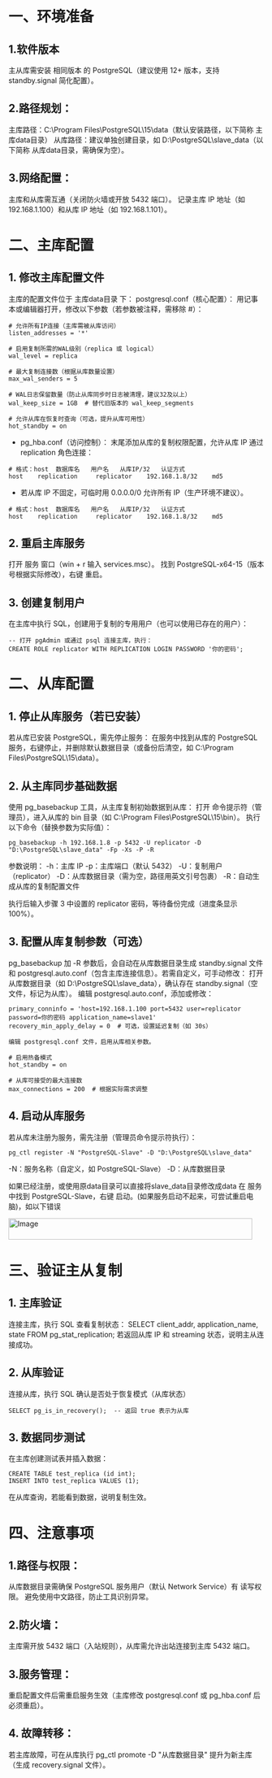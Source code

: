 # 一、环境准备
## 1.软件版本
主从库需安装 相同版本 的 PostgreSQL（建议使用 12+ 版本，支持 standby.signal 简化配置）。
## 2.路径规划：
主库路径：C:\Program Files\PostgreSQL\15\data（默认安装路径，以下简称 主库data目录）
从库路径：建议单独创建目录，如 D:\PostgreSQL\slave_data（以下简称 从库data目录，需确保为空）。
## 3.网络配置：
主库和从库需互通（关闭防火墙或开放 5432 端口）。
记录主库 IP 地址（如 192.168.1.100）和从库 IP 地址（如 192.168.1.101）。

# 二、主库配置
## 1. 修改主库配置文件
主库的配置文件位于 主库data目录 下：
postgresql.conf（核心配置）：
用记事本或编辑器打开，修改以下参数（若参数被注释，需移除 #）：
```
# 允许所有IP连接（主库需被从库访问）
listen_addresses = '*'
 
# 启用复制所需的WAL级别（replica 或 logical）
wal_level = replica
 
# 最大复制连接数（根据从库数量设置）
max_wal_senders = 5
 
# WAL日志保留数量（防止从库同步时日志被清理，建议32及以上）
wal_keep_size = 1GB  # 替代旧版本的 wal_keep_segments
 
# 允许从库在恢复时查询（可选，提升从库可用性）
hot_standby = on
```

- pg_hba.conf（访问控制）：
末尾添加从库的复制权限配置，允许从库 IP 通过 replication 角色连接：
```
# 格式：host  数据库名   用户名   从库IP/32   认证方式
host    replication     replicator    192.168.1.8/32    md5
```

- 若从库 IP 不固定，可临时用 0.0.0.0/0 允许所有 IP（生产环境不建议）。
```
# 格式：host  数据库名   用户名   从库IP/32   认证方式
host    replication     replicator    192.168.1.8/32    md5
```
## 2. 重启主库服务
打开 服务 窗口（win + r 输入 services.msc）。
找到 PostgreSQL-x64-15（版本号根据实际修改），右键 重启。
## 3. 创建复制用户
在主库中执行 SQL，创建用于复制的专用用户（也可以使用已存在的用户）：
```
-- 打开 pgAdmin 或通过 psql 连接主库，执行：
CREATE ROLE replicator WITH REPLICATION LOGIN PASSWORD '你的密码';
```

# 二、从库配置
## 1. 停止从库服务（若已安装）
若从库已安装 PostgreSQL，需先停止服务：
在服务中找到从库的 PostgreSQL 服务，右键停止，并删除默认数据目录（或备份后清空，如 C:\Program   Files\PostgreSQL\15\data）。
## 2. 从主库同步基础数据
使用 pg_basebackup 工具，从主库复制初始数据到从库：
打开 命令提示符（管理员），进入从库的 bin 目录（如 C:\Program Files\PostgreSQL\15\bin）。
执行以下命令（替换参数为实际值）：
```
pg_basebackup -h 192.168.1.8 -p 5432 -U replicator -D "D:\PostgreSQL\slave_data" -Fp -Xs -P -R
```

参数说明：
-h：主库 IP
-p：主库端口（默认 5432）
-U：复制用户（replicator）
-D：从库数据目录（需为空，路径用英文引号包裹）
-R：自动生成从库的复制配置文件

执行后输入步骤 3 中设置的 replicator 密码，等待备份完成（进度条显示 100%）。
## 3. 配置从库复制参数（可选）
pg_basebackup 加 -R 参数后，会自动在从库数据目录生成 standby.signal 文件和 postgresql.auto.conf（包含主库连接信息）。若需自定义，可手动修改：
打开从库数据目录（如 D:\PostgreSQL\slave_data），确认存在 standby.signal（空文件，标记为从库）。
编辑 postgresql.auto.conf，添加或修改：
```
primary_conninfo = 'host=192.168.1.100 port=5432 user=replicator password=你的密码 application_name=slave1'
recovery_min_apply_delay = 0  # 可选，设置延迟复制（如 30s）
```
    编辑 postgresql.conf 文件，启用从库相关参数。
```
# 启用热备模式
hot_standby = on
 
# 从库可接受的最大连接数
max_connections = 200  # 根据实际需求调整
```
## 4. 启动从库服务
若从库未注册为服务，需先注册（管理员命令提示符执行）：
```
pg_ctl register -N "PostgreSQL-Slave" -D "D:\PostgreSQL\slave_data"
```
-N：服务名称（自定义，如 PostgreSQL-Slave）
-D：从库数据目录

如果已经注册，或使用原data目录可以直接将slave_data目录修改成data
在 服务 中找到 PostgreSQL-Slave，右键 启动。(如果服务启动不起来，可尝试重启电脑)，如以下错误

<img width="480" height="42" alt="Image" src="https://github.com/user-attachments/assets/9a3b7174-7fe9-4b13-bbd1-f4d72bf11f1b" />

# 三、验证主从复制
## 1. 主库验证
连接主库，执行 SQL 查看复制状态：
SELECT client_addr, application_name, state FROM pg_stat_replication;
若返回从库 IP 和 streaming 状态，说明主从连接成功。
## 2. 从库验证
连接从库，执行 SQL 确认是否处于恢复模式（从库状态）
```
SELECT pg_is_in_recovery();  -- 返回 true 表示为从库
```
## 3. 数据同步测试
在主库创建测试表并插入数据：
```
CREATE TABLE test_replica (id int);
INSERT INTO test_replica VALUES (1);
```
在从库查询，若能看到数据，说明复制生效。

# 四、注意事项
## 1.路径与权限：
从库数据目录需确保 PostgreSQL 服务用户（默认 Network Service）有 读写权限。
避免使用中文路径，防止工具识别异常。

## 2.防火墙：
主库需开放 5432 端口（入站规则），从库需允许出站连接到主库 5432 端口。

## 3.服务管理：
重启配置文件后需重启服务生效（主库修改 postgresql.conf 或 pg_hba.conf 后必须重启）。

## 4. 故障转移：
若主库故障，可在从库执行 pg_ctl promote -D "从库数据目录" 提升为新主库（生成 recovery.signal 文件）。